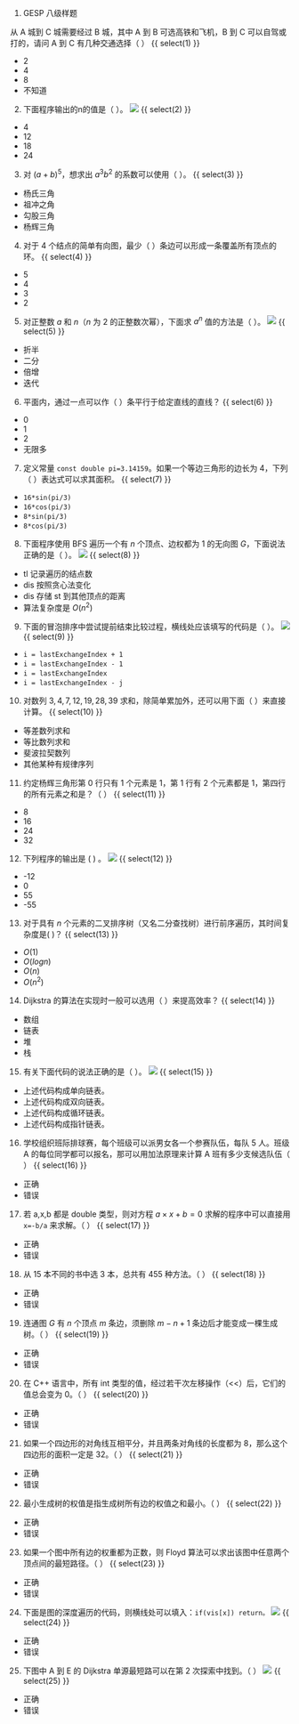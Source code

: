 1. GESP 八级样题

从 A 城到 C 城需要经过 B 城，其中 A 到 B 可选高铁和飞机，B 到 C 可以自驾或打的，请问 A 到 C 有几种交通选择（ ）
{{ select(1) }}
- 2
- 4
- 8
- 不知道

2. 下面程序输出的n的值是（ ）。
![](https://cdn.luogu.com.cn/upload/image_hosting/3yudqrb7.png)
{{ select(2) }}
- 4
- 12
- 18
- 24

3. 对 $(a+b)^5$，想求出 $a^3b^2$ 的系数可以使用（ ）。
{{ select(3) }}
- 杨氏三角
- 祖冲之角
- 勾股三角
- 杨辉三角

4. 对于 4 个结点的简单有向图，最少（ ）条边可以形成一条覆盖所有顶点的环。
{{ select(4) }}
- 5
- 4
- 3
- 2

5. 对正整数 $a$ 和 $n$（$n$ 为 $2$ 的正整数次幂），下面求 $a^n$ 值的方法是（ ）。
![](https://cdn.luogu.com.cn/upload/image_hosting/42cji5on.png)
{{ select(5) }}
- 折半
- 二分
- 倍增
- 迭代

6. 平面内，通过一点可以作（ ）条平行于给定直线的直线？
{{ select(6) }}
- 0
- 1
- 2
- 无限多

7. 定义常量 `const double pi=3.14159`。如果一个等边三角形的边长为 4，下列（ ）表达式可以求其面积。
{{ select(7) }}
- `16*sin(pi/3)`
- `16*cos(pi/3)`
- `8*sin(pi/3)`
- `8*cos(pi/3)`

8. 下面程序使用 BFS 遍历一个有 $n$ 个顶点、边权都为 $1$ 的无向图 $G$，下面说法正确的是（ ）。
![](https://cdn.luogu.com.cn/upload/image_hosting/wtizz9mb.png)
{{ select(8) }}
- tl 记录遍历的结点数
- dis 按照贪心法变化
- dis 存储 st 到其他顶点的距离
- 算法复杂度是 $O(n^2)$

9. 下面的冒泡排序中尝试提前结束比较过程，横线处应该填写的代码是（ ）。
![](https://cdn.luogu.com.cn/upload/image_hosting/f0nl7bzg.png)
{{ select(9) }}
- `i = lastExchangeIndex + 1`
- `i = lastExchangeIndex - 1`
- `i = lastExchangeIndex`
- `i = lastExchangeIndex - j`

10. 对数列 $3,4,7,12,19,28,39$ 求和，除简单累加外，还可以用下面（ ）来直接计算。
{{ select(10) }}
- 等差数列求和
- 等比数列求和
- 斐波拉契数列
- 其他某种有规律序列

11. 约定杨辉三角形第 $0$ 行只有 $1$ 个元素是 $1$，第 $1$ 行有 $2$ 个元素都是 $1$，第四行的所有元素之和是？（ ）
{{ select(11) }}
- 8
- 16
- 24
- 32

12. 下列程序的输出是 ( ) 。
![](https://cdn.luogu.com.cn/upload/image_hosting/m8psov16.png)
{{ select(12) }}
- -12
- 0
- 55
- -55

13. 对于具有 $n$ 个元素的二叉排序树（又名二分查找树）进行前序遍历，其时间复杂度是( )？
{{ select(13) }}
- $O(1)$
- $O(log n)$
- $O(n)$
- $O(n^2)$

14. Dijkstra 的算法在实现时一般可以选用（ ）来提高效率？
{{ select(14) }}
- 数组
- 链表
- 堆
- 栈

15. 有关下面代码的说法正确的是（ ）。
![](https://cdn.luogu.com.cn/upload/image_hosting/i516er0n.png)
{{ select(15) }}
- 上述代码构成单向链表。
- 上述代码构成双向链表。
- 上述代码构成循环链表。
- 上述代码构成指针链表。

16. 学校组织班际排球赛，每个班级可以派男女各一个参赛队伍，每队 $5$ 人。班级 A 的每位同学都可以报名，那可以用加法原理来计算 A 班有多少支候选队伍（ ）
{{ select(16) }}
- 正确
- 错误

17. 若 a,x,b 都是 double 类型，则对方程 $a \times x+b=0$ 求解的程序中可以直接用 `x=-b/a` 来求解。（ ）
{{ select(17) }}
- 正确
- 错误

18. 从 $15$ 本不同的书中选 $3$ 本，总共有 $455$ 种方法。（ ）
{{ select(18) }}
- 正确
- 错误

19. 连通图 $G$ 有 $n$ 个顶点 $m$ 条边，须删除 $m-n+1$ 条边后才能变成一棵生成树。（ ）
{{ select(19) }}
- 正确
- 错误

20. 在 C++ 语言中，所有 int 类型的值，经过若干次左移操作（<<）后，它们的值总会变为 $0$。（ ）
{{ select(20) }}
- 正确
- 错误

21. 如果一个四边形的对角线互相平分，并且两条对角线的长度都为 $8$，那么这个四边形的面积一定是 $32$。（ ）
{{ select(21) }}
- 正确
- 错误

22. 最小生成树的权值是指生成树所有边的权值之和最小。（ ）
{{ select(22) }}
- 正确
- 错误

23. 如果一个图中所有边的权重都为正数，则 Floyd 算法可以求出该图中任意两个顶点间的最短路径。（ ）
{{ select(23) }}
- 正确
- 错误

24. 下面是图的深度遍历的代码，则横线处可以填入：`if(vis[x]) return。`
![](https://cdn.luogu.com.cn/upload/image_hosting/c7ujai52.png)
{{ select(24) }}
- 正确
- 错误

25. 下图中 A 到 E 的 Dijkstra 单源最短路可以在第 $2$ 次探索中找到。（ ）
![](https://cdn.luogu.com.cn/upload/image_hosting/qgeb869x.png)
{{ select(25) }}
- 正确
- 错误

